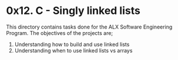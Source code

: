 # 0x12. C - Singly linked lists
This directory contains tasks done for the ALX Software Engineering Program.
The objectives of the projects are;
1. Understanding how to build and use linked lists
2. Understanding when to use linked lists vs arrays
